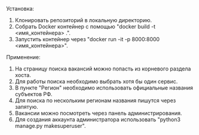 Установка:

1. Клонировать репозиторий в локальную директорию.
2. Собрать Docker контейнер с помощью "docker build -t <имя_контейнера> .".
3. Запустить контейнер через "docker run -it -p 8000:8000 <имя_контейнера>".

Применение:

1. На страницу поиска вакансий можно попасть из корневого раздела хоста.
2. Для работы поиска необходимо выбрать хотя бы один сервис.
3. В пункте "Регион" необходимо использовать официальные названия субъектов РФ.
4. Для поиска по нескольким регионам названия пишутся через запятую.
5. Вакансии можно посмотреть через панель администрирования.
6. Для создания аккаунта администратора использовать "python3 manage.py makesuperuser".
